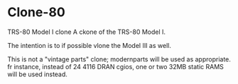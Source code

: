 # Clone-80
TRS-80 Model I clone
A ckone of the TRS-80 Model I.

The intention is to if possible vlone the Model III as well.

This is not a "vintage parts" clone; modernparts will be used as
appropriate.  fr instance, instead of 24 4116 DRAN cgios, one or two 32MB
static RAMS will be used instead.
